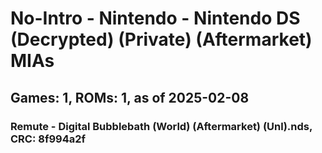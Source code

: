 # No-Intro - Nintendo - Nintendo DS (Decrypted) (Private) (Aftermarket) MIAs
## Games: 1, ROMs: 1, as of 2025-02-08
### Remute - Digital Bubblebath (World) (Aftermarket) (Unl).nds, CRC: 8f994a2f
